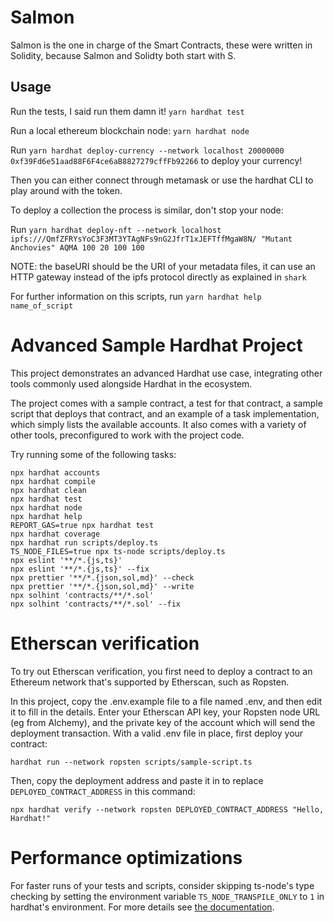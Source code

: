 # Salmon

Salmon is the one in charge of the Smart Contracts, these were written in Solidity, because Salmon and Solidty both start with S.

## Usage

Run the tests, I said run them damn it! `yarn hardhat test`

Run a local ethereum blockchain node: `yarn hardhat node`

Run `yarn hardhat deploy-currency --network localhost 20000000 0xf39Fd6e51aad88F6F4ce6aB8827279cffFb92266` to deploy your currency!

Then you can either connect through metamask or use the hardhat CLI to play around with the token.

To deploy a collection the process is similar, don't stop your node:

Run `yarn hardhat deploy-nft --network localhost ipfs:///QmfZFRYsYoC3F3MT3YTAgNFs9nG2JfrT1xJEFTffMgaW8N/ "Mutant Anchovies" AQMA 100 20 100 100`

NOTE: the baseURI should be the URI of your metadata files, it can use an HTTP gateway instead of the ipfs protocol directly as explained in `shark`

For further information on this scripts, run `yarn hardhat help name_of_script`

# Advanced Sample Hardhat Project

This project demonstrates an advanced Hardhat use case, integrating other tools commonly used alongside Hardhat in the ecosystem.

The project comes with a sample contract, a test for that contract, a sample script that deploys that contract, and an example of a task implementation, which simply lists the available accounts. It also comes with a variety of other tools, preconfigured to work with the project code.

Try running some of the following tasks:

```shell
npx hardhat accounts
npx hardhat compile
npx hardhat clean
npx hardhat test
npx hardhat node
npx hardhat help
REPORT_GAS=true npx hardhat test
npx hardhat coverage
npx hardhat run scripts/deploy.ts
TS_NODE_FILES=true npx ts-node scripts/deploy.ts
npx eslint '**/*.{js,ts}'
npx eslint '**/*.{js,ts}' --fix
npx prettier '**/*.{json,sol,md}' --check
npx prettier '**/*.{json,sol,md}' --write
npx solhint 'contracts/**/*.sol'
npx solhint 'contracts/**/*.sol' --fix
```

# Etherscan verification

To try out Etherscan verification, you first need to deploy a contract to an Ethereum network that's supported by Etherscan, such as Ropsten.

In this project, copy the .env.example file to a file named .env, and then edit it to fill in the details. Enter your Etherscan API key, your Ropsten node URL (eg from Alchemy), and the private key of the account which will send the deployment transaction. With a valid .env file in place, first deploy your contract:

```shell
hardhat run --network ropsten scripts/sample-script.ts
```

Then, copy the deployment address and paste it in to replace `DEPLOYED_CONTRACT_ADDRESS` in this command:

```shell
npx hardhat verify --network ropsten DEPLOYED_CONTRACT_ADDRESS "Hello, Hardhat!"
```

# Performance optimizations

For faster runs of your tests and scripts, consider skipping ts-node's type checking by setting the environment variable `TS_NODE_TRANSPILE_ONLY` to `1` in hardhat's environment. For more details see [the documentation](https://hardhat.org/guides/typescript.html#performance-optimizations).
